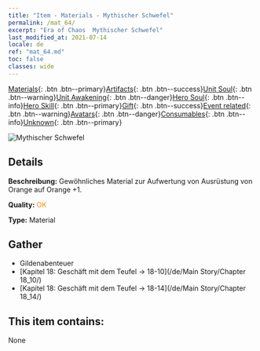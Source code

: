 ```yaml
---
title: "Item - Materials - Mythischer Schwefel"
permalink: /mat_64/
excerpt: "Era of Chaos  Mythischer Schwefel"
last_modified_at: 2021-07-14
locale: de
ref: "mat_64.md"
toc: false
classes: wide
---
```

 [Materials](/ItemsDE/){: .btn .btn--primary}[Artifacts](/ItemsDE/Artifacts/){: .btn .btn--success}[Unit Soul](/ItemsDE/UnitSoul/){: .btn .btn--warning}[Unit Awakening](/ItemsDE/UnitAwakening/){: .btn .btn--danger}[Hero Soul](/ItemsDE/HeroSoul/){: .btn .btn--info}[Hero Skill](/ItemsDE/HeroSkill/){: .btn .btn--primary}[Gift](/ItemsDE/Gift/){: .btn .btn--success}[Event related](/ItemsDE/Events/){: .btn .btn--warning}[Avatars](/ItemsDE/Avatars/){: .btn .btn--danger}[Consumables](/ItemsDE/Consumables/){: .btn .btn--info}[Unknown](/ItemsDE/Unknown/){: .btn .btn--primary}

 ![Mythischer Schwefel](/images/t/i_cailiao_liuhuang3.png)

## Details
 **Beschreibung:** Gewöhnliches Material zur Aufwertung von Ausrüstung von Orange auf Orange +1.

 **Quality:** <span style="color: #FF8C00">OK</span>

 **Type:** Material

## Gather

*    Gildenabenteuer 
*    [Kapitel 18: Geschäft mit dem Teufel -> 18-10](/de/Main Story/Chapter 18_10/) 
*    [Kapitel 18: Geschäft mit dem Teufel -> 18-14](/de/Main Story/Chapter 18_14/) 

## This item contains:

  None

